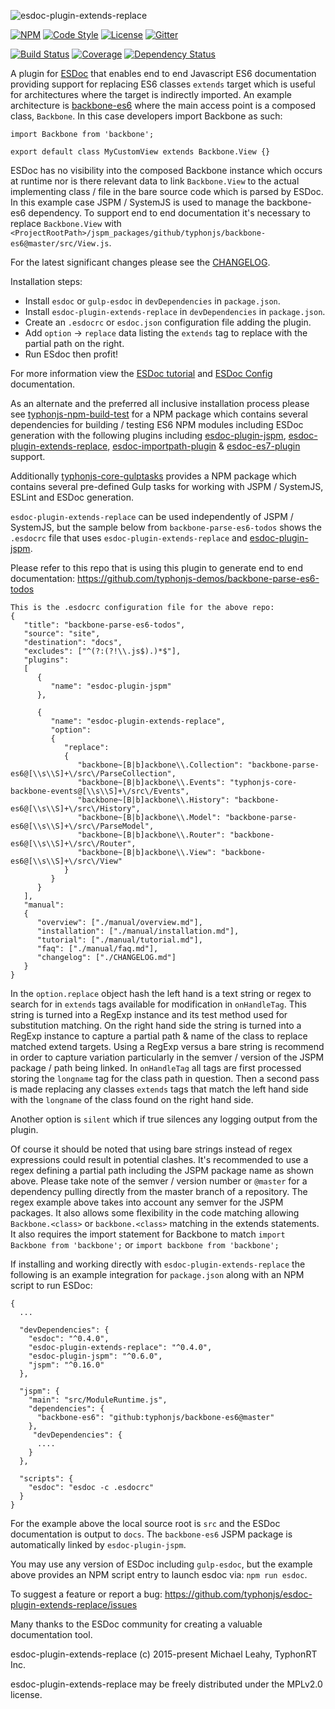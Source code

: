 ![esdoc-plugin-extends-replace](http://i.imgur.com/TSNfjDX.png)

[![NPM](https://img.shields.io/npm/v/esdoc-plugin-extends-replace.svg?label=npm)](https://www.npmjs.com/package/esdoc-plugin-extends-replace)
[![Code Style](https://img.shields.io/badge/code%20style-allman-yellowgreen.svg?style=flat)](https://en.wikipedia.org/wiki/Indent_style#Allman_style)
[![License](https://img.shields.io/badge/license-MPLv2-yellowgreen.svg?style=flat)](https://github.com/typhonjs-node-esdoc/esdoc-plugin-extends-replace/blob/master/LICENSE)
[![Gitter](https://img.shields.io/gitter/room/typhonjs/TyphonJS.svg)](https://gitter.im/typhonjs/TyphonJS)

[![Build Status](https://travis-ci.org/typhonjs-node-esdoc/esdoc-plugin-extends-replace.svg?branch=master)](https://travis-ci.org/typhonjs-node-esdoc/esdoc-plugin-extends-replace)
[![Coverage](https://img.shields.io/codecov/c/github/typhonjs-node-esdoc/esdoc-plugin-extends-replace.svg)](https://codecov.io/github/typhonjs/esdoc-plugin-extends-replace)
[![Dependency Status](https://www.versioneye.com/user/projects/56ddb7dc4839f7003882aaec/badge.svg?style=flat)](https://www.versioneye.com/user/projects/56ddb7dc4839f7003882aaec)

A plugin for [ESDoc](https://esdoc.org) that enables end to end Javascript ES6 documentation providing support for replacing ES6 classes `extends` target which is useful for
architectures where the target is indirectly imported. An example architecture is [backbone-es6](https://github.com/typhonjs/backbone-es6) where the main access point is a composed class, `Backbone`. In this case developers import Backbone as such:

```
import Backbone from 'backbone';

export default class MyCustomView extends Backbone.View {}
```

ESDoc has no visibility into the composed Backbone instance which occurs at runtime nor is there relevant data
to link `Backbone.View` to the actual implementing class / file in the bare source code which is parsed by ESDoc. In this example case JSPM / SystemJS is used to manage the backbone-es6 dependency. To support end to end documentation it's necessary to replace `Backbone.View` with
`<ProjectRootPath>/jspm_packages/github/typhonjs/backbone-es6@master/src/View.js`.

For the latest significant changes please see the [CHANGELOG](https://github.com/typhonjs/esdoc-plugin-extends-replace/blob/master/CHANGELOG.md).

Installation steps:
- Install `esdoc` or `gulp-esdoc` in `devDependencies` in `package.json`.
- Install `esdoc-plugin-extends-replace` in `devDependencies` in `package.json`.
- Create an `.esdocrc` or `esdoc.json` configuration file adding the plugin. 
- Add `option` -> `replace` data listing the `extends` tag to replace with the partial path on the right.
- Run ESdoc then profit!

For more information view the [ESDoc tutorial](https://esdoc.org/tutorial.html) and [ESDoc Config](https://esdoc.org/config.html) documentation.

As an alternate and the preferred all inclusive installation process please see [typhonjs-npm-build-test](https://www.npmjs.com/package/typhonjs-npm-build-test) for a NPM package which contains several dependencies for building / testing ES6 NPM modules including ESDoc generation with the following plugins including [esdoc-plugin-jspm](https://www.npmjs.com/package/esdoc-plugin-jspm), [esdoc-plugin-extends-replace](https://www.npmjs.com/package/esdoc-plugin-extends-replace), [esdoc-importpath-plugin](https://www.npmjs.com/package/esdoc-importpath-plugin]) & [esdoc-es7-plugin](https://www.npmjs.com/package/esdoc-es7-plugin) support.

Additionally [typhonjs-core-gulptasks](https://www.npmjs.com/package/typhonjs-core-gulptasks) provides a NPM package which contains several pre-defined Gulp tasks for working with JSPM / SystemJS, ESLint and ESDoc generation. 


`esdoc-plugin-extends-replace` can be used independently of JSPM / SystemJS, but the sample below from
`backbone-parse-es6-todos` shows the `.esdocrc` file that uses `esdoc-plugin-extends-replace` and
[esdoc-plugin-jspm](https://www.npmjs.com/package/esdoc-plugin-jspm).

Please refer to this repo that is using this plugin to generate end to end documentation:
https://github.com/typhonjs-demos/backbone-parse-es6-todos

```
This is the .esdocrc configuration file for the above repo:
{
   "title": "backbone-parse-es6-todos",
   "source": "site",
   "destination": "docs",
   "excludes": ["^(?:(?!\\.js$).)*$"],
   "plugins":
   [
      {
         "name": "esdoc-plugin-jspm"
      },

      {
         "name": "esdoc-plugin-extends-replace",
         "option":
         {
            "replace":
            {
               "backbone~[B|b]ackbone\\.Collection": "backbone-parse-es6@[\\s\\S]+\/src\/ParseCollection",
               "backbone~[B|b]ackbone\\.Events": "typhonjs-core-backbone-events@[\\s\\S]+\/src\/Events",
               "backbone~[B|b]ackbone\\.History": "backbone-es6@[\\s\\S]+\/src\/History",
               "backbone~[B|b]ackbone\\.Model": "backbone-parse-es6@[\\s\\S]+\/src\/ParseModel",
               "backbone~[B|b]ackbone\\.Router": "backbone-es6@[\\s\\S]+\/src\/Router",
               "backbone~[B|b]ackbone\\.View": "backbone-es6@[\\s\\S]+\/src\/View"
            }
         }
      }
   ],
   "manual":
   {
      "overview": ["./manual/overview.md"],
      "installation": ["./manual/installation.md"],
      "tutorial": ["./manual/tutorial.md"],
      "faq": ["./manual/faq.md"],
      "changelog": ["./CHANGELOG.md"]
   }
}
```

In the `option.replace` object hash the left hand is a text string or regex to search for in `extends` tags available for modification in `onHandleTag`. This string is turned into a RegExp instance and its test method used for substitution matching. On the right hand side the string is turned into a RegExp instance to capture a partial path & name of the class to replace matched extend targets. Using a RegExp versus a bare string is recommend in order to capture variation particularly in the semver / version of the JSPM package / path being linked. In `onHandleTag` all tags are first processed storing the `longname` tag for the class path in question. Then a second pass is made replacing any classes `extends` tags that match the left hand side with the `longname` of the class found on the right hand side.

Another option is `silent` which if true silences any logging output from the plugin.

Of course it should be noted that using bare strings instead of regex expressions could result in potential clashes.
It's recommended to use a regex defining a partial path including the JSPM package name as shown above. Please take
note of the semver / version number or `@master` for a dependency pulling directly from the master branch of
a repository. The regex example above takes into account any semver for the JSPM packages. It also allows some
flexibility in the code matching allowing `Backbone.<class>` or `backbone.<class>` matching in the extends
statements. It also requires the import statement for Backbone to match `import Backbone from 'backbone';` or `import backbone from 'backbone';`

If installing and working directly with `esdoc-plugin-extends-replace` the following is an example integration for `package.json` along with an NPM script to run ESDoc:
```
{
  ...

  "devDependencies": {
    "esdoc": "^0.4.0",
    "esdoc-plugin-extends-replace": "^0.4.0",
    "esdoc-plugin-jspm": "^0.6.0",
    "jspm": "^0.16.0"
  },
  
  "jspm": {
    "main": "src/ModuleRuntime.js",
    "dependencies": {
      "backbone-es6": "github:typhonjs/backbone-es6@master"
    },
     "devDependencies": {
      ....
    }
  },
  
  "scripts": {
    "esdoc": "esdoc -c .esdocrc"
  }
}
```

For the example above the local source root is `src` and the ESDoc documentation is output to `docs`. The  `backbone-es6` JSPM package is automatically linked by `esdoc-plugin-jspm`.

You may use any version of ESDoc including `gulp-esdoc`, but the example above provides an NPM script entry to launch esdoc via: `npm run esdoc`. 

To suggest a feature or report a bug: https://github.com/typhonjs/esdoc-plugin-extends-replace/issues

Many thanks to the ESDoc community for creating a valuable documentation tool. 

esdoc-plugin-extends-replace (c) 2015-present Michael Leahy, TyphonRT Inc.

esdoc-plugin-extends-replace may be freely distributed under the MPLv2.0 license.
